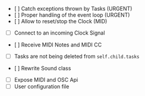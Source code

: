 * [ ] Catch exceptions thrown by Tasks (URGENT)
* [ ] Proper handling of the event loop (URGENT)
* [ ] Allow to reset/stop the Clock (MID)
* [ ] Connect to an incoming Clock Signal
* [ ] Receive MIDI Notes and MIDI CC
* [ ] Tasks are not being deleted from `self.child.tasks`
* [ ] Rewrite Sound class
* [ ] Expose MIDI and OSC Api
* [ ] User configuration file
